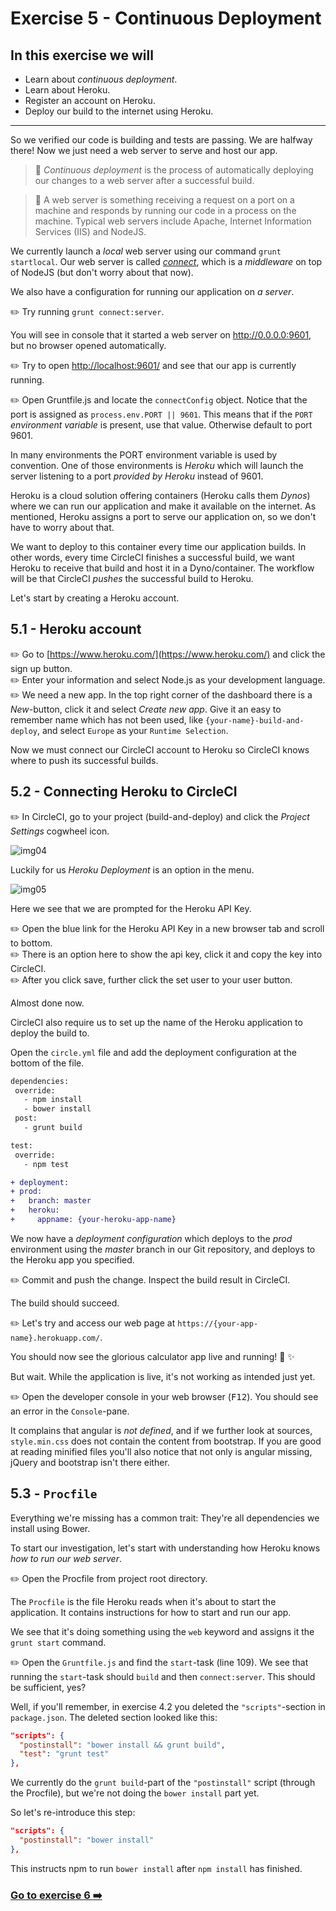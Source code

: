 # Exercise 5 - Continuous Deployment

## In this exercise we will
* Learn about _continuous deployment_.
* Learn about Heroku.
* Register an account on Heroku.
* Deploy our build to the internet using Heroku.

<hr />

So we verified our code is building and tests are passing. We are halfway there! Now we just need a web server to serve and host our app.

> :book: _Continuous deployment_ is the process of automatically deploying our changes to a web server after a successful build.

> :book: A web server is something receiving a request on a port on a machine and responds by running our code in a process on the machine. Typical web servers include Apache, Internet Information Services (IIS) and NodeJS.

We currently launch a _local_ web server using our command `grunt startlocal`. Our web server is called _[connect](https://github.com/senchalabs/connect)_, which is a _middleware_ on top of NodeJS (but don't worry about that now).

We also have a configuration for running our application on _a server_.

:pencil2: Try running `grunt connect:server`.

You will see in console that it started a web server on http://0.0.0.0:9601, but no browser opened automatically.

:pencil2: Try to open [http://localhost:9601/](http://localhost:9601/) and see that our app is currently running.

:pencil2: Open Gruntfile.js and locate the `connectConfig` object. Notice that the port is assigned as `process.env.PORT || 9601`. This means that if the `PORT` _environment variable_ is present, use that value. Otherwise default to port 9601.

In many environments the PORT environment variable is used by convention. One of those environments is _Heroku_ which will launch the server listening to a port _provided by Heroku_ instead of 9601.

Heroku is a cloud solution offering containers (Heroku calls them _Dynos_) where we can run our application and make it available on the internet. As mentioned, Heroku assigns a port to serve our application on, so we don't have to worry about that.

We want to deploy to this container every time our application builds. In other words, every time CircleCI finishes a successful build, we want Heroku to receive that build and host it in a Dyno/container. The workflow will be that CircleCI _pushes_ the successful build to Heroku.

Let's start by creating a Heroku account.

## 5.1 - Heroku account

:pencil2: Go to [https://www.heroku.com/](https://www.heroku.com/) and click the sign up button.  
:pencil2: Enter your information and select Node.js as your development language.  
:pencil2: We need a new app. In the top right corner of the dashboard there is a _New_-button, click it and select _Create new app_. Give it an easy to remember name which has not been used, like `{your-name}-build-and-deploy`, and select `Europe` as your `Runtime Selection`.

Now we must connect our CircleCI account to Heroku so CircleCI knows where to push its successful builds.

## 5.2 - Connecting Heroku to CircleCI

:pencil2: In CircleCI, go to your project (build-and-deploy) and click the _Project Settings_ cogwheel icon.

![img04](./images/img04.png)

Luckily for us _Heroku Deployment_ is an option in the menu.

![img05](./images/img05.png)

Here we see that we are prompted for the Heroku API Key.

:pencil2: Open the blue link for the Heroku API Key in a new browser tab and scroll to bottom.  
:pencil2: There is an option here to show the api key, click it and copy the key into CircleCI.  
:pencil2: After you click save, further click the set user to your user button.  

Almost done now.

CircleCI also require us to set up the name of the Heroku application to deploy the build to.

Open the `circle.yml` file and add the deployment configuration at the bottom of the file.

```diff
dependencies:
 override:
   - npm install
   - bower install
 post:
   - grunt build

test:
 override:
   - npm test

+ deployment:
+ prod:
+   branch: master
+   heroku:
+     appname: {your-heroku-app-name}
```

We now have a _deployment configuration_ which deploys to the _prod_ environment using the _master_ branch in our Git repository, and deploys to the Heroku app you specified.

:pencil2: Commit and push the change. Inspect the build result in CircleCI.

The build should succeed.

:pencil2: Let's try and access our web page at `https://{your-app-name}.herokuapp.com/`.  

You should now see the glorious calculator app live and running! :tada: :sparkles:

But wait. While the application is live, it's not working as intended just yet.

:pencil2: Open the developer console in your web browser (<kbd>F12</kbd>). You should see an error in the `Console`-pane.

It complains that angular is _not defined_, and if we further look at sources, `style.min.css` does not contain the content from bootstrap. If you are good at reading minified files you'll also notice that not only is angular missing, jQuery and bootstrap isn't there either.

## 5.3 - `Procfile`
Everything we're missing has a common trait: They're all dependencies we install using Bower.

To start our investigation, let's start with understanding how Heroku knows _how to run our web server_.

:pencil2: Open the Procfile from project root directory.  

The `Procfile` is the file Heroku reads when it's about to start the application. It contains instructions for how to start and run our app.

We see that it's doing something using the `web` keyword and assigns it the `grunt start` command.

:pencil2: Open the `Gruntfile.js` and find the `start`-task (line 109). We see that running the `start`-task should `build` and then `connect:server`. This should be sufficient, yes?

Well, if you'll remember, in exercise 4.2 you deleted the `"scripts"`-section in `package.json`. The deleted section looked like this:

```json
"scripts": {
  "postinstall": "bower install && grunt build",
  "test": "grunt test"
},
```

We currently do the `grunt build`-part of the `"postinstall"` script (through the Procfile), but we're not doing the `bower install` part yet.

So let's re-introduce this step:

```json
"scripts": {
  "postinstall": "bower install"
},
```

This instructs npm to run `bower install` after `npm install` has finished.

### [Go to exercise 6 :arrow_right:](./exercise-6.md)
